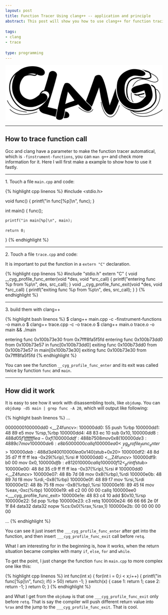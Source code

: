 ```yaml
--- 
layout: post
title: Function Tracer Using clang++ -- application and principle
abstract: This post will show you how to use clang++ for function tracing, and show how it work in assembly view.

tags: 
- clang
- trace

type: programming
---
```


![](/file/image/clang/clang.png)

<hr/>

## How to trace function call ##
Gcc and clang have a parameter to make the function tracer automatical, which is `-finstrument-functions`, you can `man g++` and check more information for it. Here I will first make a example to show how to use it fastly.

<hr/>

1\. Touch a file `main.cpp` and code:

{% highlight cpp linenos %}
#include <stdio.h>

void func() {
    printf("in func[%p]\n", func);
}

int main() {
    func();
    
    printf("in main[%p]\n", main);
            
    return 0;
}
{% endhighlight %}

<hr/>

2\. Touch a file `trace.cpp` and code:

It is important to put the function in a `extern "C"` declaration.

{% highlight cpp linenos %}
#include "stdio.h"
extern "C" {
    void __cyg_profile_func_enter(void *des, void *src_call) {
        printf("entering func %p from %p\n", des, src_call);
    }
    void __cyg_profile_func_exit(void *des, void *src_call) {
        printf("exiting func %p from %p\n", des, src_call);
    }
}
{% endhighlight %}

<hr/>

3\. build them with clang++

{% highlight bash linenos %}
$ clang++ main.cpp  -c -finstrument-functions  -o main.o
$ clang++ trace.cpp -c -o trace.o
$ clang++ main.o trace.o -o main && ./main

entering func 0x100b73e30 from 0x7fff8fa5f5fd
entering func 0x100b73dd0 from 0x100b73e57
in func[0x100b73dd0]
exiting func 0x100b73dd0 from 0x100b73e57
in main[0x100b73e30]
exiting func 0x100b73e30 from 0x7fff8fa5f5fd
{% endhighlight %}

You can see the function `__cyg_profile_func_enter` and its exit was called twice by function `func` and `main`.

<hr/>

## How did it work ##

It is easy to see how it work with disassembling tools, like `objdump`. You can `objdump -dS main | grep func -A 20`, which will output like following:

{% highlight bash linenos %}
...

0000000100000dd0 <__Z4funcv>:
   100000dd0:	55                   	push   %rbp
   100000dd1:	48 89 e5             	mov    %rsp,%rbp
   100000dd4:	48 83 ec 10          	sub    $0x10,%rsp
   100000dd8:	48 8d 05 f1 ff ff ff 	lea    -0xf(%rip),%rax        # 100000dd0 <__Z4funcv>
   100000ddf:	48 8b 75 08          	mov    0x8(%rbp),%rsi
   100000de3:	48 89 c7             	mov    %rax,%rdi
   100000de6:	e8 b5 00 00 00       	callq  100000ea0 <___cyg_profile_func_enter>
   100000deb:	48 8d 3d 40 01 00 00 	lea    0x140(%rip),%rdi        # 100000f32 <_printf$stub+0x20>
   100000df2:	48 8d 35 d7 ff ff ff 	lea    -0x29(%rip),%rsi        # 100000dd0 <__Z4funcv>
   100000df9:	b0 00                	mov    $0x0,%al
   100000dfb:	e8 12 01 00 00       	callq  100000f12 <_printf$stub>
   100000e00:	48 8d 35 c9 ff ff ff 	lea    -0x37(%rip),%rsi        # 100000dd0 <__Z4funcv>
   100000e07:	48 8b 7d 08          	mov    0x8(%rbp),%rdi
   100000e0b:	48 89 7d f8          	mov    %rdi,-0x8(%rbp)
   100000e0f:	48 89 f7             	mov    %rsi,%rdi
   100000e12:	48 8b 75 f8          	mov    -0x8(%rbp),%rsi
   100000e16:	89 45 f4             	mov    %eax,-0xc(%rbp)
   100000e19:	e8 c2 00 00 00       	callq  100000ee0 <___cyg_profile_func_exit>
   100000e1e:	48 83 c4 10          	add    $0x10,%rsp
   100000e22:	5d                   	pop    %rbp
   100000e23:	c3                   	retq
   100000e24:	66 66 66 2e 0f 1f 84 	data32 data32 nopw %cs:0x0(%rax,%rax,1)
   100000e2b:	00 00 00 00 00
   
...
{% endhighlight %}

You can see it just insert the `___cyg_profile_func_enter` after get into the function, and then insert `___cyg_profile_func_exit` call before `retq`.

What I am interesting for in the beginning is, how it works, when the return situation became complex with many `if`, `else`, `for` and `while`. 

To get the point, I just change the function `func` in `main.cpp` to more complex one like this:

{% highlight cpp linenos %}
int func(int x) {
    for(int i = 0;i < x;i++) {
        printf("in func[%p]\n", func);
        if(i > 50)
            return -1;
    }
    switch(x) {
        case 1:
            return 1;
        case 2:
            return -1;
    }
    return 0;
}
{% endhighlight %}

and What I get from the `objdump` is that one `___cyg_profile_func_exit` only before `retq`. That is say the compiler will push different return value into `%rax` and the jump to the `___cyg_profile_func_exit`. That is cool.

